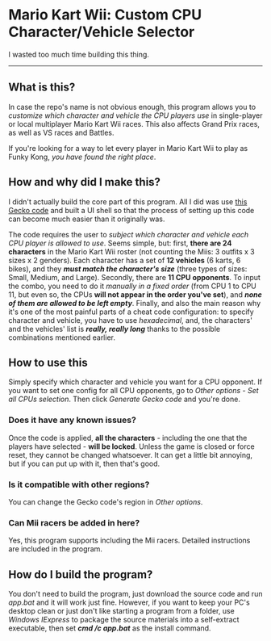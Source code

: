# Mario Kart Wii: Custom CPU Character/Vehicle Selector
I wasted too much time building this thing.

* * *

## What is this?
In case the repo's name is not obvious enough, this program allows you to *customize which character and vehicle the CPU players use* in single-player or local multiplayer Mario Kart Wii races. This also affects Grand Prix races, as well as VS races and Battles.

If you're looking for a way to let every player in Mario Kart Wii to play as Funky Kong, *you have found the right place*.

## How and why did I make this?
I didn't actually build the core part of this program. All I did was use [this Gecko code](https://mariokartwii.com/showthread.php?tid=1563) and built a UI shell so that the process of setting up this code can become much easier than it originally was.

The code requires the user to *subject which character and vehicle each CPU player is allowed to use*. Seems simple, but: first, **there are 24 characters** in the Mario Kart Wii roster (not counting the Miis: 3 outfits x 3 sizes x 2 genders). Each character has a set of **12 vehicles** (6 karts, 6 bikes), and they ***must match the character's size*** (three types of sizes: Small, Medium, and Large). Secondly, there are **11 CPU opponents**. To input the combo, you need to do it *manually in a fixed order* (from CPU 1 to CPU 11, but even so, the CPUs **will not appear in the order you've set**), and ***none of them are allowed to be left empty***. Finally, and also the main reason why it's one of the most painful parts of a cheat code configuration: to specify character and vehicle, you have to use *hexadecimal*, and, the characters' and the vehicles' list is ***really, really long*** thanks to the possible combinations mentioned earlier.

## How to use this
Simply specify which character and vehicle you want for a CPU opponent. If you want to set one config for all CPU opponents, go to *Other options - Set all CPUs selection*. Then click *Generate Gecko code* and you're done.
### Does it have any known issues?
Once the code is applied, **all the characters** - including the one that the players have selected - **will be locked**. Unless the game is closed or force reset, they cannot be changed whatsoever. It can get a little bit annoying, but if you can put up with it, then that's good.
### Is it compatible with other regions?
You can change the Gecko code's region in *Other options*.
### Can Mii racers be added in here?
Yes, this program supports including the Mii racers. Detailed instructions are included in the program.

## How do I build the program?
You don't need to build the program, just download the source code and run *app.bat* and it will work just fine. However, if you want to keep your PC's desktop clean or just don't like starting a program from a folder, use *Windows IExpress* to package the source materials into a self-extract executable, then set ***cmd /c app.bat*** as the install command.

